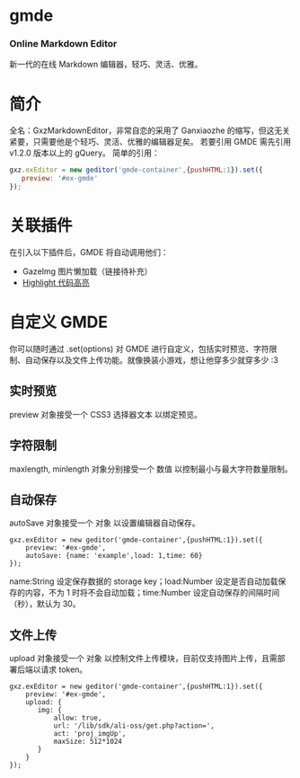 # gmde
### Online Markdown Editor
新一代的在线 Markdown 编辑器，轻巧、灵活、优雅。

# 简介
全名：GxzMarkdownEditor，非常自恋的采用了 Ganxiaozhe 的缩写，但这无关紧要，只需要他是个轻巧、灵活、优雅的编辑器足矣。
若要引用 GMDE 需先引用 v1.2.0 版本以上的 gQuery。
简单的引用：
```javascript
gxz.exEditor = new geditor('gmde-container',{pushHTML:1}).set({
   preview: '#ex-gmde'
});
```

# 关联插件
在引入以下插件后，GMDE 将自动调用他们：
- GazeImg 图片懒加载（链接待补充）
- [Highlight 代码高亮](https://highlightjs.org/download/)

# 自定义 GMDE
你可以随时通过 .set(options) 对 GMDE 进行自定义，包括实时预览、字符限制、自动保存以及文件上传功能。就像换装小游戏，想让他穿多少就穿多少 :3

## 实时预览
preview 对象接受一个 CSS3 选择器文本 以绑定预览。

## 字符限制
maxlength, minlength 对象分别接受一个 数值 以控制最小与最大字符数量限制。

## 自动保存
autoSave 对象接受一个 对象 以设置编辑器自动保存。
```
gxz.exEditor = new geditor('gmde-container',{pushHTML:1}).set({
    preview: '#ex-gmde',
    autoSave: {name: 'example',load: 1,time: 60}
});
```
name:String 设定保存数据的 storage key；load:Number 设定是否自动加载保存的内容，不为 1 时将不会自动加载；time:Number 设定自动保存的间隔时间（秒），默认为 30。

## 文件上传
upload 对象接受一个 对象 以控制文件上传模块，目前仅支持图片上传，且需部署后端以请求 token。
```
gxz.exEditor = new geditor('gmde-container',{pushHTML:1}).set({
    preview: '#ex-gmde',
    upload: {
       img: {
           allow: true,
           url: '/lib/sdk/ali-oss/get.php?action=',
           act: 'proj_imgUp',
           maxSize: 512*1024
       }
    }
});
```
